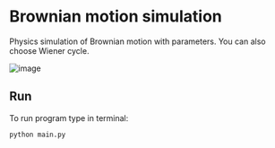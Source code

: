 # Brownian motion simulation

Physics simulation of Brownian motion with parameters. You can also choose Wiener cycle.

![image](https://github.com/strzecha/Brownian-Motion/assets/75899133/fde80888-eba0-4e24-b209-aebdd24cc440)

## Run
To run program type in terminal:

```
python main.py
```
